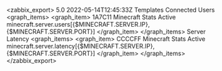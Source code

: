 <?xml version="1.0" encoding="UTF-8"?>
<zabbix_export>
    <version>5.0</version>
    <date>2022-05-14T12:45:33Z</date>
    <groups>
        <group>
            <name>Templates</name>
        </group>
    </groups>
    <templates>
        <template>
            <template>Minecraft Stats Active</template>
            <name>Minecraft Stats Active</name>
            <description>Minecraft server status</description>
            <groups>
                <group>
                    <name>Templates</name>
                </group>
            </groups>
            <applications>
                <application>
                    <name>Minecraft</name>
                </application>
            </applications>	   
            <items>
                <item>
                    <name>Server Latency</name>
                    <key>minecraft.server.latency[{$MINECRAFT.SERVER.IP},{$MINECRAFT.SERVER.PORT}]</key>
                    <delay>120</delay>
                    <value_type>FLOAT</value_type>
                    <units>s</units>
                    <applications>
                        <application>
                            <name>Minecraft</name>
                        </application>
                    </applications>
                    <triggers>
                        <trigger>
                            <expression>last(/Minecraft Stats Active/minecraft.server.latency[{$MINECRAFT.SERVER.IP},{$MINECRAFT.SERVER.PORT}])=0</expression>
                            <name>Minecraft Server down</name>
                            <priority>HIGH</priority>
                        </trigger>
                    </triggers>
                </item>
                <item>
                    <name>Server connected users</name>
                    <key>minecraft.server.users[{$MINECRAFT.SERVER.IP},{$MINECRAFT.SERVER.PORT}]</key>
                    <delay>120</delay>
                    <applications>
                        <application>
                            <name>Minecraft</name>
                        </application>
                    </applications>
                </item>
            </items>
            <macros>
                <macro>
                    <macro>{$MINECRAFT.SERVER.IP}</macro>
                    <value>127.0.0.1</value>
                    <description>Ip or dns name for checks. If you have to change this, add this as a macro to your host.</description>
                </macro>
                <macro>
                    <macro>{$MINECRAFT.SERVER.PORT}</macro>
                    <value>25565</value>
                    <description>The port used for checks. If you have to change this, add this as a macro to your host.</description>
                </macro>
            </macros>
        </template>
    </templates>
    <graphs>
        <graph>
            <name>Connected Users</name>
            <graph_items>
                <graph_item>
                    <color>1A7C11</color>
                    <item>
                        <host>Minecraft Stats Active</host>
                        <key>minecraft.server.users[{$MINECRAFT.SERVER.IP},{$MINECRAFT.SERVER.PORT}]</key>
                    </item>
                </graph_item>
            </graph_items>
        </graph>
        <graph>
            <name>Server Latency</name>
            <graph_items>
                <graph_item>
                    <color>CCCCFF</color>
                    <item>
                        <host>Minecraft Stats Active</host>
                        <key>minecraft.server.latency[{$MINECRAFT.SERVER.IP},{$MINECRAFT.SERVER.PORT}]</key>
                    </item>
                </graph_item>
            </graph_items>
        </graph>
    </graphs>
</zabbix_export>
